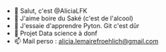 - 👋 Salut, c'est @AliciaLFK
- 👀 J'aime boire du Saké (c'est de l'alcool)
- 🌱 J'essaie d'apprendre Pyton. Git c'est dûr
- 💞️ Projet Data science à donf
- 📫 Mail perso : alicia.lemairefroehlich@gmail.com

<!---
AliciaLFK/AliciaLFK is a ✨ special ✨ repository because its `README.md` (this file) appears on your GitHub profile.
You can click the Preview link to take a look at your changes.
--->
